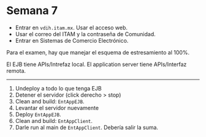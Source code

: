 # Semana 7
- Entrar en `vdih.itam.mx`. Usar el acceso web. 
- Usar el correo del ITAM y la contraseña de Comunidad.
- Entrar en Sistemas de Comercio Electrónico.

Para el examen, hay que manejar el esquema de estresamiento al 100%. 

El EJB tiene APIs/Intrefaz local. 
El application server tiene APIs/Interfaz remota.  

---
1. Undeploy a todo lo que tenga EJB
2. Detener el servidor (click derecho > stop)
3. Clean and build: `EntAppEJB`.
4. Levantar el servidor nuevamente
5. Deploy `EntAppEJB`.
6. Clean and build: `EntAppClient`.
7. Darle run al main de `EntAppClient`. Debería salir la suma.